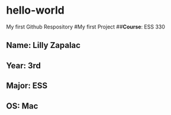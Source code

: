 # hello-world
My first Github Respository
#My first Project
##**Course**: ESS 330
## **Name**: Lilly Zapalac
## **Year**: 3rd
## **Major**: ESS
## **OS**: Mac
